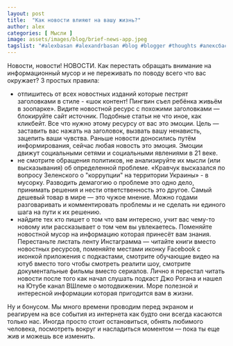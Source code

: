 ```yaml
---
layout: post
title:  "Как новости влияют на вашу жизнь?"
author: alex
categories: [ Мысли ]
image: assets/images/blog/brief-news-app.jpeg
tagslist: "#alexbasan #alexandrbasan #blog #blogger #thoughts #алексбасан #александрбасан #блог #блоггер #мысливмоейголове #fakenews #news #новости"
---
```


Новости, новости! НОВОСТИ. Как перестать обращать внимание на информационный мусор и не переживать по поводу всего что вас окружает? 3 простых правила:

- отпишитесь от всех новостных изданий которые пестрят заголовками в стиле - «шок контент! Пингвин съел ребёнка живьём в зоопарке». Видите новостной ресурс с похожими заголовками — блокируйте сайт источник. Подобные статьи не что иное, как кликбейт. Все что нужно этому ресурсу от вас это эмоции. Цель — заставить вас нажать на заголовок, вызвать вашу ненависть, зацепить ваши чувства. Раньше новости доносились путём информирования, сейчас любая новость это эмоция. Эмоции движут социальными сетями и социальными явлениями в 21 веке.
- не смотрите обращения политиков, не анализируйте их мысли (или высказывания) об определенной проблеме. «Кравчук высказался по вопросу Зеленского о "коррупции" на территории Украины» - в мусорку. Разводить демагогию о проблеме это одно дело, принимать решения и нести ответственность это другое. Самый дешевый товар в мире — это чужое мнение. Можно годами разговаривать и комментировать проблемы и не сделать ни единого шага на пути к их решению.
- найдите тех кто пишет о том что вам интересно, учит вас чему-то новому или рассказывает о том чем вы увлекаетесь. Поменяйте новостной мусор на информацию которая принесёт вам знания. Перестаньте листать ленту Инстаграмма — читайте книги вместо новостных ресурсов, поменяйте местами иконку Facebook с иконкой приложения с подкастами, смотрите обучающие видео на ютуб вместо того чтобы смотреть реалити шоу, смотрите документальные фильмы вместо сериалов. Лично я перестал читать новости после того как начал слушать подкаст Джо Рогана и нашел на Ютубе канал ВШлеме о мотодвижении. Море полезной и интересной информации которая пригодится вам в жизни.


Ну и бонусом. Мы много времени проводим перед экраном и реагируем на все события из интернета как будто они всегда касаются только нас. Иногда просто стоит остановиться, обнять любимого человека, посмотреть вокруг и насладиться моментом — пока ты еще жив и можешь все изменить.